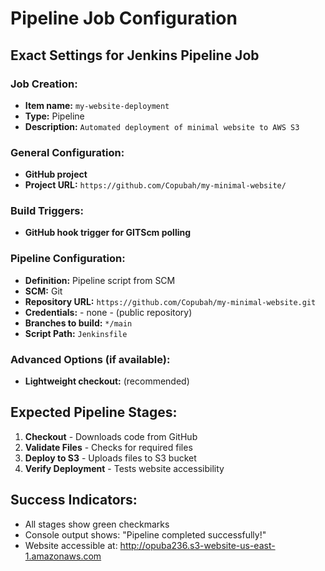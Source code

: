 # Pipeline Job Configuration

## Exact Settings for Jenkins Pipeline Job

### Job Creation:
- **Item name:** `my-website-deployment`
- **Type:** Pipeline
- **Description:** `Automated deployment of minimal website to AWS S3`

### General Configuration:
- **GitHub project**
- **Project URL:** `https://github.com/Copubah/my-minimal-website/`

### Build Triggers:
- **GitHub hook trigger for GITScm polling**

### Pipeline Configuration:
- **Definition:** Pipeline script from SCM
- **SCM:** Git
- **Repository URL:** `https://github.com/Copubah/my-minimal-website.git`
- **Credentials:** - none - (public repository)
- **Branches to build:** `*/main`
- **Script Path:** `Jenkinsfile`

### Advanced Options (if available):
- **Lightweight checkout:** (recommended)

## Expected Pipeline Stages:
1. **Checkout** - Downloads code from GitHub
2. **Validate Files** - Checks for required files
3. **Deploy to S3** - Uploads files to S3 bucket
4. **Verify Deployment** - Tests website accessibility

## Success Indicators:
- All stages show green checkmarks
- Console output shows: "Pipeline completed successfully!"
- Website accessible at: http://opuba236.s3-website-us-east-1.amazonaws.com